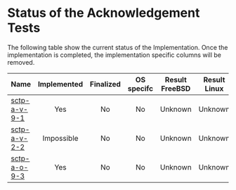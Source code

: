 # Status of the Acknowledgement Tests

The following table show the current status of the Implementation. Once the implementation is completed, the implementation specific columns will be removed.

| Name                            | Implemented | Finalized | OS specifc | Result FreeBSD | Result Linux |
|:--------------------------------|:-----------:|:---------:|:----------:|:--------------:|:------------:|
|[sctp-a-v-9-1](sctp-a-v-9-1.pkt) | Yes         | No        | No         | Unknown        | Unknown      |
|[sctp-a-v-2-2](sctp-a-v-2-2.pkt) | Impossible  | No        | No         | Unknown        | Unknown      |
|[sctp-a-o-9-3](sctp-a-o-9-3.pkt) | Yes         | No        | No         | Unknown        | Unknown      |
